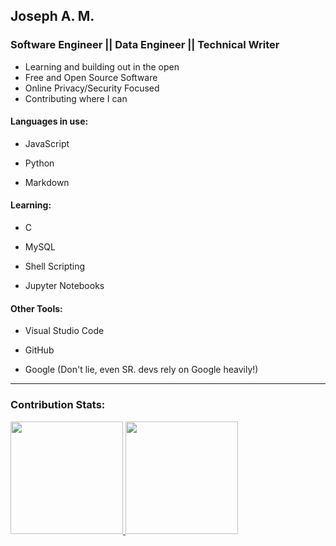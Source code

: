 ## Joseph A. M. 
### Software Engineer || Data Engineer || Technical Writer

* Learning and building out in the open
* Free and Open Source Software
* Online Privacy/Security Focused
* Contributing where I can




#### Languages in use: 
- JavaScript

- Python

- Markdown


#### Learning:
- C

- MySQL

- Shell Scripting

- Jupyter Notebooks



#### Other Tools:


- Visual Studio Code

<!--![Git](https://img.shields.io/badge/-Git-black?style=flat&logo=git&link=https://github.com/BRdhanani)-->

- GitHub

- Google (Don't lie, even SR. devs rely on Google heavily!)


<hr>

### Contribution Stats:

<p align-items="center">
<a href="https://github.com/josamontiel">
  <img height="180em" src="https://github-readme-stats-eight-theta.vercel.app/api?username=josamontiel&show_icons=true&theme=dracula&include_all_commits=true&count_private=true"/>
  <img height="180em" src="https://github-readme-stats-eight-theta.vercel.app/api/top-langs/?username=josamontiel&layout=compact&langs_count=8&theme=dracula"/>
</a>
</p>
